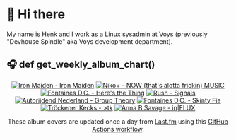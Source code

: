 # 👋 Hi there

My name is Henk and I work as a Linux sysadmin at <a href="https://www.voys.co/about/">Voys</a> (previously "Devhouse Spindle" aka Voys development department).

## 🎧 def get_weekly_album_chart()
<!-- lastfm -->
<p align="center"><a href="https://www.last.fm/music/Iron+Maiden/Iron+Maiden"><img src="https://lastfm.freetls.fastly.net/i/u/64s/72e43a38898e88c285a131f497ae7092.png" title="Iron Maiden - Iron Maiden"></a> <a href="https://www.last.fm/music/Niko%252B/NOW+(that%27s+alotta+frickin)+MUSIC"><img src="https://lastfm.freetls.fastly.net/i/u/64s/9b22ea8d90a4ced4193f593be715b416.jpg" title="Niko+ - NOW (that's alotta frickin) MUSIC"></a> <a href="https://www.last.fm/music/Fontaines+D.C./Here%27s+the+Thing"><img src="https://lastfm.freetls.fastly.net/i/u/64s/2c70846568ed9ffdc92e3f3f77388bf9.jpg" title="Fontaines D.C. - Here's the Thing"></a> <a href="https://www.last.fm/music/Rush/Signals"><img src="https://lastfm.freetls.fastly.net/i/u/64s/5f533c7935081f9f79da90f966e69438.png" title="Rush - Signals"></a> <a href="https://www.last.fm/music/Autorijdend+Nederland/Group+Theory"><img src="https://lastfm.freetls.fastly.net/i/u/64s/ce42226d1225584916fdd0a8a3d12186.jpg" title="Autorijdend Nederland - Group Theory"></a> <a href="https://www.last.fm/music/Fontaines+D.C./Skinty+Fia"><img src="https://lastfm.freetls.fastly.net/i/u/64s/7384e60ccd4592662d959e2ec5335864.jpg" title="Fontaines D.C. - Skinty Fia"></a> <a href="https://www.last.fm/music/Tr%C3%B6ckener+Kecks/%3Etk"><img src="https://lastfm.freetls.fastly.net/i/u/64s/b9428ca097c2424c91537259ef4ca3d0.jpg" title="Tröckener Kecks - >tk"></a> <a href="https://www.last.fm/music/Anna+B+Savage/in%7CFLUX"><img src="https://lastfm.freetls.fastly.net/i/u/64s/572d5107f1a44a09808cb5fc6cd0e2e1.jpg" title="Anna B Savage - in|FLUX"></a> </p>

<p align="center">These album covers are updated once a day from <a href="https://www.last.fm/user/hbokh">Last.fm</a> using this <a href="https://github.com/marketplace/actions/lastfm-to-markdown">GitHub Actions workflow</a>.</p>
